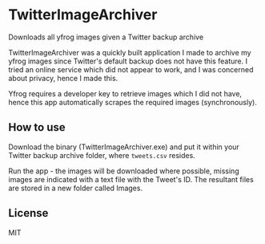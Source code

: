 TwitterImageArchiver
=========

Downloads all yfrog images given a Twitter backup archive

TwitterImageArchiver was a quickly built application I made to archive my yfrog images since Twitter's default backup does not have this feature. I tried an online service which did not appear to work, and I was concerned about privacy, hence I made this.

Yfrog requires a developer key to retrieve images which I did not have, hence this app automatically scrapes the required images (synchronously).


How to use
-----------

Download the binary (TwitterImageArchiver.exe) and put it within your Twitter backup archive folder, where ``tweets.csv`` resides.

Run the app - the images will be downloaded where possible, missing images are indicated with a text file with the Tweet's ID. 
The resultant files are stored in a new folder called Images.

License
-

MIT
